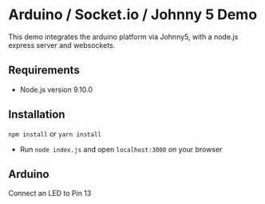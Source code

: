 # Arduino / Socket.io / Johnny 5 Demo

This demo integrates the arduino platform via Johnny5, with a node.js express server and websockets.

## Requirements
- Node.js version 9.10.0

## Installation 
`npm install` or `yarn install`

- Run `node index.js` and open `localhost:3000` on your browser

## Arduino
Connect an LED to Pin 13

